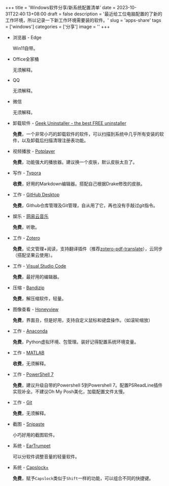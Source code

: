 +++
title = 'Windows软件分享/新系统配置清单'
date = 2023-10-31T22:40:13+08:00
draft = false
description = '最近给工位电脑配置的了新的工作环境，所以记录一下新工作环境需要装的软件。'
slug = 'apps-share'
tags = ['windows']
categories = ['分享']
image = ''
+++

+ 浏览器 - Edge

  Win11自带。

+ Office全家桶

  无须解释。

+ QQ

  无须解释。

+ 微信

  无须解释。

+ 卸载软件 - [Geek Uninstaller - the best FREE uninstaller](https://geekuninstaller.com/)

  **免费**，一个非常小巧的卸载软件的软件，可以扫描到系统中几乎所有安装的软件，以及卸载后扫描清理注册表功能。

+ 视频播放 - [Potplayer](https://potplayer.daum.net/)

  **免费**，功能强大的播放器。建议换一个皮肤，默认皮肤太丑了。

+ 写作 - [Typora](https://typora.io/)

  **收费**，好用的Markdown编辑器。搭配自己根据Drake修改的皮肤。

+ 工作 - [GitHub Desktop](https://desktop.github.com/)

  **免费**，Github仓库管理及Git管理，自从用了它，再也没有手敲过git指令。

+ 娱乐 - [网易云音乐](https://music.163.com/#/download)

  **免费**，听歌。

+ 工作 - [Zotero](https://www.zotero.org/)

  **免费**，论文管理+阅读，支持翻译插件（推荐[zotero-pdf-translate](https://github.com/windingwind/zotero-pdf-translate)），云同步（搭配坚果云使用）。

+ 工作 - [Visual Studio Code](https://code.visualstudio.com/)

  **免费**，最好用的编辑器。

+ 压缩 - [Bandizip](https://en.bandisoft.com/bandizip/)

  **免费**，解压缩软件，轻量。

+ 图像查看 - [Honeyview](https://en.bandisoft.com/honeyview/)

  **免费**，界面丑，但是好用，支持自定义鼠标和键盘操作。（如滚轮缩放）

+ 工作 - [Anaconda](https://www.anaconda.com/)

  **免费**，Python虚拟环境、包管理。装好记得配置系统环境变量。

+ 工作 - [MATLAB](https://ww2.mathworks.cn/products/matlab.html)

  **收费**，无须解释。

+ 工作 - [PowerShell 7](https://github.com/PowerShell/PowerShell)

  **免费**，建议升级自带的Powershell 5到Powershell 7。配置PSReadLine插件实现补全。不建议Oh My Posh美化，加载配置文件太慢。

+ 工作 - [Git](https://git-scm.com/)

  **免费**，无须解释。

+ 截图 - [Snipaste](https://www.snipaste.com/)

  小巧好用的截图软件。

+ 系统 - [EarTrumpet](https://eartrumpet.app/)

  可以分软件调整音量的轻量软件。

+ 系统 - [Capslock+](https://capslox.com/capslock-plus/)

  **免费**，赋予`Capslock`类似于`Shift`一样的功能，可以组合不同的快捷键。

  
